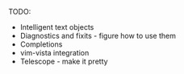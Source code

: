 TODO:

* Intelligent text objects
* Diagnostics and fixits - figure how to use them
* Completions
* vim-vista integration
* Telescope - make it pretty
